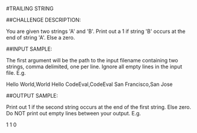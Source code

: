 #TRAILING STRING

##CHALLENGE DESCRIPTION:

You are given two strings 'A' and 'B'. Print out a 1 if string 'B' occurs at the end of string 'A'. Else a zero.

##INPUT SAMPLE:

The first argument will be the path to the input filename containing two strings, comma delimited, one per line. Ignore all empty lines in the input file. E.g.

Hello World,World
Hello CodeEval,CodeEval
San Francisco,San Jose

##OUTPUT SAMPLE:

Print out 1 if the second string occurs at the end of the first string. Else zero. Do NOT print out empty lines between your output. E.g.

1
1
0